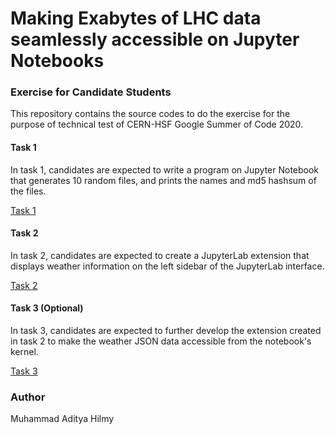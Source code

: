 # Making Exabytes of LHC data seamlessly accessible on Jupyter Notebooks
### Exercise for Candidate Students

This repository contains the source codes to do the exercise for the purpose of technical test of CERN-HSF Google Summer of Code 2020.

#### Task 1
In task 1, candidates are expected to write a program on Jupyter Notebook that generates 10 random files, and prints the names and md5 hashsum of the files.

[Task 1](task1/)

#### Task 2
In task 2, candidates are expected to create a JupyterLab extension that displays weather information on the left sidebar of the JupyterLab interface.

[Task 2](task2/)

#### Task 3 (Optional)
In task 3, candidates are expected to further develop the extension created in task 2 to make the weather JSON data accessible from the notebook's kernel.

[Task 3](task3/)

### Author
Muhammad Aditya Hilmy
